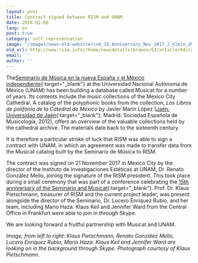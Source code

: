```yaml
---
layout: post
title: Contract signed between RISM and UNAM
date: 2018-02-08
lang: en
post: true
category: self_representation
image: "/images/news-old-website/csm_15_Anniversary_Nov_2017_2_klein_d9a3b6f84c.jpg"
old_url: http://www.rism.info//home/newsdetails/browse/62/article/64/contract-signed-between-rism-and-unam.html
email: ''
author: ''
---
```



The[Seminario de Música en la nueva España y el México independiente](http://musicat.unam.mx/){:target="_blank"} at the Universidad Nacional Autónoma de México (UNAM) has been building a database called Musicat for a number of years. Its contents include the music collections of the Mexico City Cathedral. A catalog of the polyphonic books from the collection, _Los Libros de polifonía de la Catedral de México_ by Javier Marín López ([Jaén: Universidad de Jaén](http://www3.ujaen.es/servpub/b_datos/unlibro.asp?ISBN=978-84-8439-632-1){:target="_blank"}; Madrid: Sociedad Española de Musicología, 2012), offers an overview of the valuable collections held by the cathedral archive. The materials date back to the sixteenth century.

It is therefore a particular stroke of luck that RISM was able to sign a contract with UNAM, in which an agreement was made to transfer data from the Musicat catalog built by the Seminario de Música to RISM.

The contract was signed on 21 November 2017 in Mexico City by the director of the Instituto de Investigaciones Estéticas at UNAM, Dr. Renato González Mello, joining the signature of the RISM president. This took place during a small ceremony that was part of a conference celebrating the [15th anniversary of the Seminario and Musicat](http://musicat.unam.mx/index.php/eventos/){:target="_blank"}. Prof. Dr. Klaus Pietschmann, treasurer of RISM and the current project leader, was present alongside the director of the Seminario, Dr. Lucero Enríquez Rubio, and her team, including Mario Haza. Klaus Keil and Jennifer Ward from the Central Office in Frankfurt were able to join in through Skype.

We are looking forward a fruitful partnership with Musicat and UNAM.


_Image, from left to right: Klaus Pietschmann, Renato González Mello, Lucero Enríquez Rubio, Mario Haza. Klaus Keil and Jennifer Ward are looking on in the background through Skype. Photograph courtesy of Klaus Pietschmann._



<script type="text/javascript">var switchTo5x=true;</script><script type="text/javascript" src="http://w.sharethis.com/button/buttons.js"></script><script type="text/javascript">stLight.options({publisher: "9b601438-1ce1-49d8-bfd7-9cff5df54c17", doNotHash: false, doNotCopy: false, hashAddressBar: false});</script>
